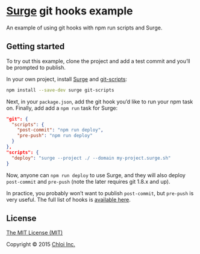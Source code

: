 # [Surge](https://surge.sh) git hooks example

An example of using git hooks with npm run scripts and Surge.

## Getting started

To try out this example, clone the project and add a test commit and you’ll be prompted to publish.

In your own project, install [Surge](https://github.com/sintaxi/surge) and [git-scripts](https://github.com/nkzawa/git-scripts):

```sh
npm install --save-dev surge git-scripts
```

Next, in your `package.json`, add the git hook you’d like to run your npm task on. Finally, add add a `npm run` task for Surge:

```json
"git": {
  "scripts": {
    "post-commit": "npm run deploy",
    "pre-push": "npm run deploy"
  }
},
"scripts": {
  "deploy": "surge --project ./ --domain my-project.surge.sh"
}
```

Now, anyone can `npm run deploy` to use Surge, and they will also deploy `post-commit` and `pre-push` (note the later requires git 1.8.x and up).

In practice, you probably won’t want to publish `post-commit`, but `pre-push` is very useful. The full list of hooks is [available here](https://github.com/nkzawa/git-scripts#description).

## License

[The MIT License (MIT)](LICENSE.md)

Copyright © 2015 [Chloi Inc.](http://chloi.io)
